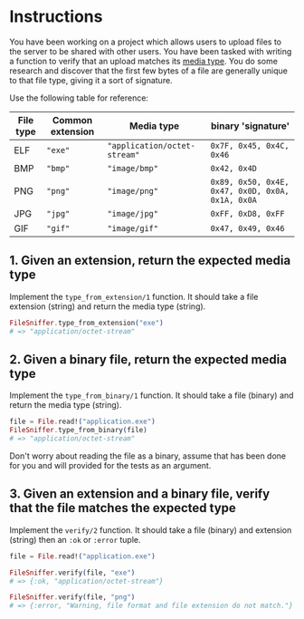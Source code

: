 # Instructions

You have been working on a project which allows users to upload files to the server to be shared with other users. You have been tasked with writing a function to verify that an upload matches its [media type][mimetype]. You do some research and discover that the first few bytes of a file are generally unique to that file type, giving it a sort of signature.

Use the following table for reference:

| File type | Common extension | Media type                   | binary 'signature'                               |
| --------- | ---------------- | ---------------------------- | ------------------------------------------------ |
| ELF       | `"exe"`          | `"application/octet-stream"` | `0x7F, 0x45, 0x4C, 0x46`                         |
| BMP       | `"bmp"`          | `"image/bmp"`                | `0x42, 0x4D`                                     |
| PNG       | `"png"`          | `"image/png"`                | `0x89, 0x50, 0x4E, 0x47, 0x0D, 0x0A, 0x1A, 0x0A` |
| JPG       | `"jpg"`          | `"image/jpg"`                | `0xFF, 0xD8, 0xFF`                               |
| GIF       | `"gif"`          | `"image/gif"`                | `0x47, 0x49, 0x46`                               |

## 1. Given an extension, return the expected media type

Implement the `type_from_extension/1` function. It should take a file extension (string) and return the media type (string).

```elixir
FileSniffer.type_from_extension("exe")
# => "application/octet-stream"
```

## 2. Given a binary file, return the expected media type

Implement the `type_from_binary/1` function. It should take a file (binary) and return the media type (string).

```elixir
file = File.read!("application.exe")
FileSniffer.type_from_binary(file)
# => "application/octet-stream"
```

Don't worry about reading the file as a binary, assume that has been done for you and will provided for the tests as an argument.

## 3. Given an extension and a binary file, verify that the file matches the expected type

Implement the `verify/2` function. It should take a file (binary) and extension (string) then an `:ok` or `:error` tuple.

```elixir
file = File.read!("application.exe")

FileSniffer.verify(file, "exe")
# => {:ok, "application/octet-stream"}

FileSniffer.verify(file, "png")
# => {:error, "Warning, file format and file extension do not match."}
```

[mimetype]: https://en.wikipedia.org/wiki/Media_type
